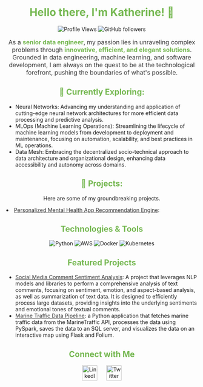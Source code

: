 <h1 align="center" style="color: #76b852;">Hello there, I'm Katherine! 👋</h1>

<p align="center">
  <img src="https://komarev.com/ghpvc/?username=schrodingerkitkat&color=blue&style=flat-square&label=Profile+Views" alt="Profile Views">
  <img src="https://img.shields.io/github/followers/schrodingerkitkat?style=social" alt="GitHub followers">
</p>

<p align="center" style="font-size:16px; color: #333;">As a <strong style="color: #76b852;">senior data engineer</strong>, my passion lies in unraveling complex problems through <strong style="color: #76b852;">innovative, efficient, and elegant solutions</strong>. Grounded in data engineering, machine learning, and software development, I am always on the quest to be at the technological forefront, pushing the boundaries of what's possible.</p>

<h2 align="center" style="color: #76b852;">🌱 Currently Exploring:</h2>
<ul>
  <li>Neural Networks: Advancing my understanding and application of cutting-edge neural network architectures for more efficient data processing and predictive analysis.</li>
  <li>MLOps (Machine Learning Operations): Streamlining the lifecycle of machine learning models from development to deployment and maintenance, focusing on automation, scalability, and best practices in ML operations.</li>
  <li>Data Mesh: Embracing the decentralized socio-technical approach to data architecture and organizational design, enhancing data accessibility and autonomy across domains.</li>
</ul>

<h2 align="center" style="color: #76b852;">🔭 Projects:</h2>
<p align="center">Here are some of my groundbreaking projects.</p>
<li><a href="https://github.com/schrodingerkitkat/welness_app_recomendations/tree/main" style="color: #333;">Personalized Mental Health App Recommendation Engine</a>:</li>

<h2 align="center" style="color: #76b852;">Technologies & Tools</h2>
<p align="center">
  <img src="https://img.shields.io/badge/-Python-black?style=for-the-badge&logo=python" alt="Python">
  <img src="https://img.shields.io/badge/-AWS-black?style=for-the-badge&logo=amazon-aws" alt="AWS">
  <img src="https://img.shields.io/badge/-Docker-black?style=for-the-badge&logo=docker" alt="Docker">
  <img src="https://img.shields.io/badge/-Kubernetes-black?style=for-the-badge&logo=kubernetes" alt="Kubernetes">
</p>

<h2 align="center" style="color: #76b852;">Featured Projects</h2>

<ul>
  <li><a href="https://github.com/schrodingerkitkat/comment_sentiment" style="color: #333;">Social Media Comment Sentiment Analysis</a>: A project that leverages NLP models and libraries to perform a comprehensive analysis of text comments, focusing on sentiment, emotion, and aspect-based analysis, as well as summarization of text data. It is designed to efficiently process large datasets, providing insights into the underlying sentiments and emotional tones of textual comments.</li>
  <li><a href="https://github.com/schrodingerkitkat/boat_eta" style="color: #333;">Marine Traffic Data Pipeline</a>: a Python application that fetches marine traffic data from the MarineTraffic API, processes the data using PySpark, saves the data to an SQL server, and visualizes the data on an interactive map using Flask and Folium.</li>
</ul>

<h2 align="center" style="color: #76b852;">Connect with Me</h2>
<p align="center">
  <a href="Your LinkedIn URL"><img src="Your LinkedIn Icon URL" alt="LinkedIn" style="width:40px;height:40px; margin: 0 10px;"></a>
  <a href="Your Twitter URL"><img src="Your Twitter Icon URL" alt="Twitter" style="width:40px;height:40px; margin: 0 10px;"></a>
  <a href="Your Blog URL"><img src="Your Blog Icon URL" alt="Blog" style="width:40
